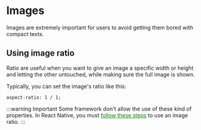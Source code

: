 # Images

Images are extremely important for users to avoid getting them bored with compact texts.

## Using image ratio

Ratio are useful when you want to give an image a specific width or height and letting the other untouched, while making sure the full image is shown.

Typically, you can set the image's ratio like this:

``aspect-ratio: 1 / 1;``

:::warning Important
Some framework don't allow the use of these kind of properties.
In React Native, you must <a href="../reactnative/debugging#myanchor" style="color:green">follow these steps</a> to use an image ratio.
:::
